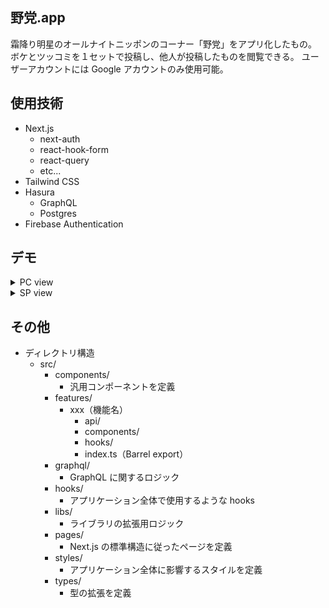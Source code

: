 ## 野党.app

霜降り明星のオールナイトニッポンのコーナー「野党」をアプリ化したもの。
ボケとツッコミを１セットで投稿し、他人が投稿したものを閲覧できる。
ユーザーアカウントには Google アカウントのみ使用可能。

## 使用技術

- Next.js
  - next-auth
  - react-hook-form
  - react-query
  - etc...
- Tailwind CSS
- Hasura
  - GraphQL
  - Postgres
- Firebase Authentication

## デモ

<details>
  <summary>PC view</summary>
  
  https://github.com/seasons-4/next-hasura-app1/assets/48409453/2558c5bc-348c-4977-9478-11e892e61635

</details>

<details>
  <summary>SP view</summary>
  
  https://github.com/seasons-4/next-hasura-app1/assets/48409453/0f70761b-628c-457a-af1d-cd50eccbfc38

</details>

## その他

- ディレクトリ構造
  - src/
    - components/
      - 汎用コンポーネントを定義
    - features/
      - xxx（機能名）
        - api/
        - components/
        - hooks/
        - index.ts（Barrel export）
    - graphql/
      - GraphQL に関するロジック
    - hooks/
      - アプリケーション全体で使用するような hooks
    - libs/
      - ライブラリの拡張用ロジック
    - pages/
      - Next.js の標準構造に従ったページを定義
    - styles/
      - アプリケーション全体に影響するスタイルを定義
    - types/
      - 型の拡張を定義
